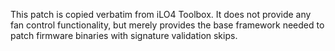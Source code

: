 This patch is copied verbatim from iLO4 Toolbox. It does not provide any fan control functionality, but merely provides the base framework needed to
patch firmware binaries with signature validation skips.
